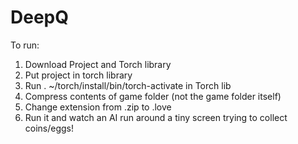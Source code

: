 # DeepQ
To run:
1. Download Project and Torch library
2. Put project in torch library
3. Run . ~/torch/install/bin/torch-activate in Torch lib
4. Compress contents of game folder (not the game folder itself)
5. Change extension from .zip to .love
6. Run it and watch an AI run around a tiny screen trying to collect coins/eggs!
